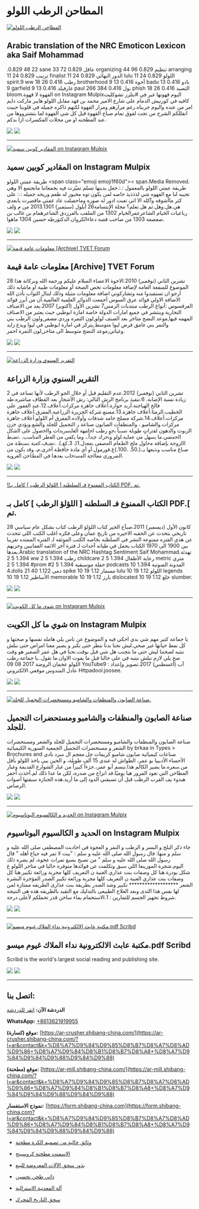 # المطاحن الرطب اللولو

<a href="https://swt.shibang-china.com/?l=ar&img&k=%D8%A7%D9%84%D9%85%D8%B7%D8%A7%D8%AD%D9%86+%D8%A7%D9%84%D8%B1%D8%B7%D8%A8+%D8%A7%D9%84%D9%84%D9%88%D9%84%D9%88" target="_blank">![المطاحن الرطب اللولو](http://static.shibang-china.com/all-800x300/777.jpg)</a>

## Arabic translation of the NRC Emoticon Lexicon aka Saif Mohammad
.0.829 48 22 sane عاقل 0.829 72 33 organizing تنظيم 0.829 96 44 arranging ترتيب 0.829 24 11 finalist الدور النهائي 0.829 24 11 lulu اللولو 0.829 24 11 spirit.9 ww رطب 0.416 26 18 brotherhood أخوة 0.416 13 9 badu بادو 0.416 13 9 garfield غارفيلد 0.416 13 9 paul بول 0.416 384 266 phish التصيد 0.416 26 18 bloom.القهوة لا قهوة on Instagram Mulpixاليوم قهوتها غير في #بتلرز تشوكليت كافيه في كورنيش الدمام على شارع الامير محمد بن فهد مقابل اللولو هايبر ماركت دايم امر من عنده واليوم جربناه.رغم مرارهم ومرار القهوة لكنهم ذاكره جميله في قلوبنا حبيت انقللكم الشرح من تحت لفوق تمام صباح القهوة قبل كل شي القهوة لما بتشترووها من عند المطحنه او من محلات المكسرات ازا بدكم.


<a href="https://whatsapp.shibangsoft.com/WhatsApp.php" target="_blank" title="WhatsApp">![](http://static.shibang-china.com/icon/whatsapp.png)</a> <a href="https://swt.shibang-china.com/?l=ar&icon&k=%D8%A7%D9%84%D9%85%D8%B7%D8%A7%D8%AD%D9%86+%D8%A7%D9%84%D8%B1%D8%B7%D8%A8+%D8%A7%D9%84%D9%84%D9%88%D9%84%D9%88" target="_blank">![](http://static.shibang-china.com/icon/chat-ar.png)</a>

---

<a href="https://swt.shibang-china.com/?l=ar&img&k=%D8%A7%D9%84%D9%85%D8%B7%D8%A7%D8%AD%D9%86+%D8%A7%D9%84%D8%B1%D8%B7%D8%A8+%D8%A7%D9%84%D9%84%D9%88%D9%84%D9%88" target="_blank">![المقادير كوبين سميد on Instagram Mulpix](http://static.shibang-china.com/all-800x300/1231.jpg)</a>

## المقادير كوبين سميد on Instagram Mulpix
طريقة عمتي اللولو &lt;span class=&quot;emoji emoji1f60d&quot;&gt;&lt; span.Media Removed. طريقة عمتي اللولو بالمعمول :.:.جعل يدينها تسلم تميّزت فيه بجمعاتنا مانجتمع الا وهي تجيبه لنا مع القهوه شي لذذذيذ خاصه لمن يكون توه مخبوز له طعم وريحه جميله :.: على كثر ماأشوفه وآكله الا اني تعبت ادور له صوره وماحصلت عاد عمتي ماقصرت يابعدي هي.هل.وهل.ثم هل.تعلم؟ مجلة الإبتسامة26 أيلول (سبتمبر) 2013.1301 من م ؤلف رباعيات الخيام الشاعرعمرالخيام 1302 من الملقب بالفرزدق الشاعرهمام بن غالب بن صعصعة 1303 من صاحب قصة دعاءالكروان الدكتورطه حسين 1304 ماهوا.


<a href="https://whatsapp.shibangsoft.com/WhatsApp.php" target="_blank" title="WhatsApp">![](http://static.shibang-china.com/icon/whatsapp.png)</a> <a href="https://swt.shibang-china.com/?l=ar&icon&k=%D8%A7%D9%84%D9%85%D8%B7%D8%A7%D8%AD%D9%86+%D8%A7%D9%84%D8%B1%D8%B7%D8%A8+%D8%A7%D9%84%D9%84%D9%88%D9%84%D9%88" target="_blank">![](http://static.shibang-china.com/icon/chat-ar.png)</a>

---

<a href="https://swt.shibang-china.com/?l=ar&img&k=%D8%A7%D9%84%D9%85%D8%B7%D8%A7%D8%AD%D9%86+%D8%A7%D9%84%D8%B1%D8%B7%D8%A8+%D8%A7%D9%84%D9%84%D9%88%D9%84%D9%88" target="_blank">![معلومات عامة قيمة [Archive] TVET Forum](http://static.shibang-china.com/all-800x300/295.jpg)</a>

## معلومات عامة قيمة [Archive] TVET Forum
28 تشرين الثاني (نوفمبر) 2010.الاخوة الاعضاء السلام عليكم ورحمة الله وبركاتة هذا الموضوع للمنفعة العامة لإضافة معلومات تخص الصحة أو معلومات طبية او ماشابه ذلك ارجو ان تستفيدوا منه وتشاركوني اضافة معلومات مثيلة وذلك لننال الثواب بأذن الله الاضافة الاولي فوائد عرق السوس أجمعت الدوائر العلمية العالمية.أن من أبرز فوائد العرقسوس :أنواع الرطب منتديات الرمس7 تشرين الأول (أكتوبر) 2007.يعد من الاصناف التجارية وينتشر في جميع امارات الدولة خاصة امارة ابوظبي حيث يعتبر من الاصناف المهمه فيها,موعد النضج متاخر بعد الصنف لولو,لون الثمره وردي مصفر,ولون الرطب بني والتمر بني غامق فرض ليوا متوسط,يتركز في امارة ابوظبي في ليوا وبدع زايد وغياثي,موعد النضج متوسط الى متاخر,لون الثمرة احمر.


<a href="https://whatsapp.shibangsoft.com/WhatsApp.php" target="_blank" title="WhatsApp">![](http://static.shibang-china.com/icon/whatsapp.png)</a> <a href="https://swt.shibang-china.com/?l=ar&icon&k=%D8%A7%D9%84%D9%85%D8%B7%D8%A7%D8%AD%D9%86+%D8%A7%D9%84%D8%B1%D8%B7%D8%A8+%D8%A7%D9%84%D9%84%D9%88%D9%84%D9%88" target="_blank">![](http://static.shibang-china.com/icon/chat-ar.png)</a>

---

<a href="https://swt.shibang-china.com/?l=ar&img&k=%D8%A7%D9%84%D9%85%D8%B7%D8%A7%D8%AD%D9%86+%D8%A7%D9%84%D8%B1%D8%B7%D8%A8+%D8%A7%D9%84%D9%84%D9%88%D9%84%D9%88" target="_blank">![التقرير السنوي وزارة الزراعة](http://static.shibang-china.com/all-800x300/1481.jpg)</a>

## التقرير السنوي وزارة الزراعة
2 تشرين الثاني (نوفمبر) 2012.ﻋﺪﻡ ﺍﻟﺘﻘﻠﻴﻢ ﻗﺒﻞ ﺃﻭ ﺧﻼﻝ ﺍﻟﺠﻮ ﺍﻟﺮﻃﺐ ﻷﻧﻬﺎ ﺗﺴﺎﻋﺪ ﻓﻲ ﺯﻳﺎﺩﺓ ﻧﺴﺒﺔ ﺍﻹﺻﺎﺑﺔ. 6.ﺗﻨﻔﻴﺬ ﺑﺮﻧﺎﻣﺞ ﺍﻟﺮﺵ ﺍﻟﺘﺎﻟﻲ: ﺭﺵ ﺍﻷﺷﺠﺎﺭ ﺑﻌﺪ ﺍﻟﻘﻄﺎﻑ ﻣﺒﺎﺷﺮﻩ.ﻃﻪ ﻓﺎﻟﺢ ﺍﻟﻬﻴﺎﺟﻨﺔ.ﺃﺭﺑﺪ ﺣﻮﺍﺭﺓ.ﺃﻋﻼﻑ ﺟﺎﻫﺰﺓ ﻣﺮﻛﺰﺍﺕ.ﺃﻋﻼﻑ.12.ﻋﺒﺪ ﺍﻟﻐﻔﻮﺭ ﻋﻠﻲ ﺍﻟﺨﻄﻴﺐ.ﺍﻟﺮﻣﺜﺎ.ﺃﻋﻼﻑ ﺟﺎﻫﺰﺓ.13.ﻣﺼﻨﻊ ﺷﺮﻛﺔ ﺍﻟﺠﺰﻳﺮﺓ ﺍﻟﺰﺭﺍﻋﻴﺔ.ﺍﻟﻤﻔﺮﻕ.ﺃﻋﻼﻑ ﺟﺎﻫﺰﺓ ﻣﺮﻛﺰﺍﺕ.ﺃﻋﻼﻑ.14.ﺷﺮﻛﺔ ﻣﺼﻠﺢ ﺣﺎﻣﺪ ﺷﺪﻓﺎﺕ ﻭﺃﻭﻻﺩﻩ.ﺍﻟﻤﻔﺮﻕ ﺃﻡ ﺍﻟﻠﻮﻟﻮ.ﺃﻋﻼﻑ ﺟﺎﻫﺰﺓ ﻣﺮﻛﺰﺍﺕ.والشامبو ، والمنظفات الصابون صناعة ر التجميل للجلد والشع.وﯾؤدي ﺧزن اﻟزﯾوت واﻟدھون ﻟﻔﺗراتٍ طوﯾﻟﺔ ﻧﺳﺑﯾﺎً ﺑﺟوٍ رطب ﻟﺣﻟﻣﮭﺔ اﻟﻐﻟﯾﺳرﯾدات واﻟﺣﺻول ﻋﻟﯽ اﻟﺷﮐل اﻟﺣﻣﺿﻲ.ﻣﺎ ﯾﺳﮭل ﻣن ﻋﻣﻟﯾﺔ.ﻟوﻟو وﻧﺣرك ﺟﯾداً.، وﻣﺎ ﯾﮐﻔﻲ ﻣن اﻟﻌطر اﻟﻣﻧﺎﺳب. .ﺗﺿﺑط اﻟﻟزوﺟﺔ ﺑﺈﺿﺎﻓﺔ ﻣﺣﻟول ﻣﻟﺢ اﻟطﻌﺎم اﻟﻣﺻﻔﯽ ﺑﻣﻌدل.1(. 3.ﮐﻎ.). .ﻧﺿﯾف.ﮐﻣﯾﺔ ﺑﺳﯾطﺔ ﻣن ﺻﺑﺎغ ﻣﻧﺎﺳب وﻧﺗﺑﻌﮭﺎ ﺑـ.(.50. .100.)غ.ﻓورﻣول.أو أي ﻣﺎدة ﺣﺎﻓظﺔ أﺧرى.م، وﻗد ﯾﮐون ﻣن اﻟﺿروري ﻣﻌﺎﻟﺟﺔ اﻟﻣﺳﺗﺣﻟب ﺑﻌدھﺎ ﻓﻲ اﻟﻣطﺎﺣن اﻟﻐروﯾﺔ.


<a href="https://whatsapp.shibangsoft.com/WhatsApp.php" target="_blank" title="WhatsApp">![](http://static.shibang-china.com/icon/whatsapp.png)</a> <a href="https://swt.shibang-china.com/?l=ar&icon&k=%D8%A7%D9%84%D9%85%D8%B7%D8%A7%D8%AD%D9%86+%D8%A7%D9%84%D8%B1%D8%B7%D8%A8+%D8%A7%D9%84%D9%84%D9%88%D9%84%D9%88" target="_blank">![](http://static.shibang-china.com/icon/chat-ar.png)</a>

---

<a href="https://swt.shibang-china.com/?l=ar&img&k=%D8%A7%D9%84%D9%85%D8%B7%D8%A7%D8%AD%D9%86+%D8%A7%D9%84%D8%B1%D8%B7%D8%A8+%D8%A7%D9%84%D9%84%D9%88%D9%84%D9%88" target="_blank">![الكتاب الممنوع فـ السلطنه [ اللؤلؤ الرطب ] كامل بـ PDF.[ تم.](http://static.shibang-china.com/all-800x300/366.jpg)</a>

## الكتاب الممنوع فـ السلطنه [ اللؤلؤ الرطب ] كامل بـ PDF.[ تم.
28 كانون الأول (ديسمبر) 2011.صبآح الخير كتاب اللؤلؤ الرطب كتاب بشكل عام سياسي تاريخي يتحدث عن الحقبه الاخيره من تاريخ عمان وعلى فكره اغلب الكتب اللي تتحدث عن هذي الفتره ممنوعة النشر في السلطنه بخاصه الكتب الموثقه لـ الفتره الممتده تقريبا بين 1900 الى 1970 الكتاب يحمل في طياته آحداث لـ فترة آخر الائمه العمانيين وحربهم بعدها.Arabic translation of the NRC Hashtag Sentiment Saif Mohammad.تهدئة 1.394 5 2 ww رطب 1.394 5 2 childcare رعاية الأطفال 1.394 5 2 metric متري 1.394 5 2 #prom #حفلة موسيقية 1.394 5 2 podcasts المدونة الصوتية 1.394 10 4.dolls دمى 1.122 40 21 spike مسمار 1.12 19 10 lulu اللولو 1.12 19 10 legends الأساطير 1.12 19 10 memorable بارز 1.12 19 10 dislocated خلع 1.12 19 10 slumber.


<a href="https://whatsapp.shibangsoft.com/WhatsApp.php" target="_blank" title="WhatsApp">![](http://static.shibang-china.com/icon/whatsapp.png)</a> <a href="https://swt.shibang-china.com/?l=ar&icon&k=%D8%A7%D9%84%D9%85%D8%B7%D8%A7%D8%AD%D9%86+%D8%A7%D9%84%D8%B1%D8%B7%D8%A8+%D8%A7%D9%84%D9%84%D9%88%D9%84%D9%88" target="_blank">![](http://static.shibang-china.com/icon/chat-ar.png)</a>

---

<a href="https://swt.shibang-china.com/?l=ar&img&k=%D8%A7%D9%84%D9%85%D8%B7%D8%A7%D8%AD%D9%86+%D8%A7%D9%84%D8%B1%D8%B7%D8%A8+%D8%A7%D9%84%D9%84%D9%88%D9%84%D9%88" target="_blank">![شوي ما كل الكويت on Instagram Mulpix](http://static.shibang-china.com/all-800x300/1174.jpg)</a>

## شوي ما كل الكويت on Instagram Mulpix
يا جماعة كثير مهم شي بدي احكي فيه و الموضوع عن ناس يلي هامله نفسها و صحتها و كل نمط حياتها غير صحي.ليش نحنا بدنا ننطر حتى نكبر و يصير معنا امراض حتى نبلش ننتبه لصحتنا ليش حتى ما نتجنب هل شي قبل بوقت.نحنا في هل عمر الصغير هو وقت صح يلي لازم نبلش ننتبه في على حالنا قبل ما يفوت الاوان.ما تقول..يا جماعة.رطب اللولو عجمان الروضة 2017 08 09 YouTube9 آب (أغسطس) 2017.تصوير وإعداد : عادل المندوس موقعي الالكتروني Httpadool.joosee.


<a href="https://whatsapp.shibangsoft.com/WhatsApp.php" target="_blank" title="WhatsApp">![](http://static.shibang-china.com/icon/whatsapp.png)</a> <a href="https://swt.shibang-china.com/?l=ar&icon&k=%D8%A7%D9%84%D9%85%D8%B7%D8%A7%D8%AD%D9%86+%D8%A7%D9%84%D8%B1%D8%B7%D8%A8+%D8%A7%D9%84%D9%84%D9%88%D9%84%D9%88" target="_blank">![](http://static.shibang-china.com/icon/chat-ar.png)</a>

---

<a href="https://swt.shibang-china.com/?l=ar&img&k=%D8%A7%D9%84%D9%85%D8%B7%D8%A7%D8%AD%D9%86+%D8%A7%D9%84%D8%B1%D8%B7%D8%A8+%D8%A7%D9%84%D9%84%D9%88%D9%84%D9%88" target="_blank">![صناعة الصابون والمنظفات والشامبو ومستحضرات التجميل للجلد.](http://static.shibang-china.com/all-800x300/162.jpg)</a>

## صناعة الصابون والمنظفات والشامبو ومستحضرات التجميل للجلد.
صناعة الصابون والمنظفات والشامبو ومستحضرات التجميل للجلد والشعر ومستحضرات الشعر و مستحضرات التجميل الجمعية السورية الكيميائية by brkaa in Types &gt; Brochures and صناعات كيميائية صابون شامبو كريمات جل.معجم ال سرد نادي الأحساء الأدبييا بو عمر، الطواش له عندي 15 ألف طويلة، و الحين يبي ياخذ اللولو بأقل من.سعره.ما يصير الكالم هذا.تبسم أبو عمر،.جزءاً كبيراً من غبار الشوارع القديمة وغبار المطاحن التي تعود المرور هبا يوميًا.قد انزاح من صدره، لكن ما عدا ذلك لم.أخذت أحفر هبدوء يف القرب الرطب قبل أن تسبقني الدود إلى ما أريد.هذه الجنازة سبقتها أصوات الرصاص.


<a href="https://whatsapp.shibangsoft.com/WhatsApp.php" target="_blank" title="WhatsApp">![](http://static.shibang-china.com/icon/whatsapp.png)</a> <a href="https://swt.shibang-china.com/?l=ar&icon&k=%D8%A7%D9%84%D9%85%D8%B7%D8%A7%D8%AD%D9%86+%D8%A7%D9%84%D8%B1%D8%B7%D8%A8+%D8%A7%D9%84%D9%84%D9%88%D9%84%D9%88" target="_blank">![](http://static.shibang-china.com/icon/chat-ar.png)</a>

---

<a href="https://swt.shibang-china.com/?l=ar&img&k=%D8%A7%D9%84%D9%85%D8%B7%D8%A7%D8%AD%D9%86+%D8%A7%D9%84%D8%B1%D8%B7%D8%A8+%D8%A7%D9%84%D9%84%D9%88%D9%84%D9%88" target="_blank">![الحديد و الكالسيوم البوتاسيوم on Instagram Mulpix](http://static.shibang-china.com/all-800x300/1138.jpg)</a>

## الحديد و الكالسيوم البوتاسيوم on Instagram Mulpix
جاء ذكر البلح و البسر و الرطب و التمر و العجوة في احاديث المصطفى صلى الله عليه و سلم و منها: قال رسول الله صلى الله عليه و سلم : &quot;بيت لا تمر فيه جياع أهله &quot; قال رسول الله صلى الله عليه و سلم &quot; من تصبح بسبع تمرات عجوة، لم يضره ذلك اليوم.شجرة المورينغا اللي سبق وتكلمت عن فوائدها متوفرة حاليا في متاجر اللولو ع شكل بودرة.هنا كل وصفات بنت عذاري الغنية ن التعريف كلها مجربة ورائعة تكبير.هنا كل وصفات بنت عذاري الغنية ن التعريف كلها مجربة ورائعة تكبير الصدر المؤخرة البشرة الشعر ******************* تكبير وشد الصدر بطريقة بنت عذارى الطريقه ممتازة لمن لها نفس هذا الثدى وبعد العلاج الطبيعى بالتدليك مع التقيد بالطريقه هذه هى النتيجه شروط تجهيز الجسم للتمارين : 1.الاستحمام بماء ساخن قدر تحملكم لأعلى درجة.


<a href="https://whatsapp.shibangsoft.com/WhatsApp.php" target="_blank" title="WhatsApp">![](http://static.shibang-china.com/icon/whatsapp.png)</a> <a href="https://swt.shibang-china.com/?l=ar&icon&k=%D8%A7%D9%84%D9%85%D8%B7%D8%A7%D8%AD%D9%86+%D8%A7%D9%84%D8%B1%D8%B7%D8%A8+%D8%A7%D9%84%D9%84%D9%88%D9%84%D9%88" target="_blank">![](http://static.shibang-china.com/icon/chat-ar.png)</a>

---

<a href="https://swt.shibang-china.com/?l=ar&img&k=%D8%A7%D9%84%D9%85%D8%B7%D8%A7%D8%AD%D9%86+%D8%A7%D9%84%D8%B1%D8%B7%D8%A8+%D8%A7%D9%84%D9%84%D9%88%D9%84%D9%88" target="_blank">![مكتبة عابث الالكترونية نداء الملاك غيوم ميسو.pdf Scribd](http://static.shibang-china.com/all-800x300/517.jpg)</a>

## مكتبة عابث الالكترونية نداء الملاك غيوم ميسو.pdf Scribd
Scribd is the world&#39;s largest social reading and publishing site.

<a href="https://whatsapp.shibangsoft.com/WhatsApp.php" target="_blank" title="WhatsApp">![](http://static.shibang-china.com/icon/whatsapp.png)</a> <a href="https://swt.shibang-china.com/?l=ar&icon&k=%D8%A7%D9%84%D9%85%D8%B7%D8%A7%D8%AD%D9%86+%D8%A7%D9%84%D8%B1%D8%B7%D8%A8+%D8%A7%D9%84%D9%84%D9%88%D9%84%D9%88" target="_blank">![](http://static.shibang-china.com/icon/chat-ar.png)</a>

---
## اتصل بنا:

**الدردشة الآن:** [انقر للدردشة](https://swt.shibang-china.com?l=ar&contact&k=%D8%A7%D9%84%D9%85%D8%B7%D8%A7%D8%AD%D9%86+%D8%A7%D9%84%D8%B1%D8%B7%D8%A8+%D8%A7%D9%84%D9%84%D9%88%D9%84%D9%88)

**WhatsApp:**  [+8613621919955](https://whatsapp.shibangsoft.com/WhatsApp.php)

**موقع (كسارة):** [https://ar-crusher.shibang-china.com/](https://ar-crusher.shibang-china.com/?l=ar&contact&k=%D8%A7%D9%84%D9%85%D8%B7%D8%A7%D8%AD%D9%86+%D8%A7%D9%84%D8%B1%D8%B7%D8%A8+%D8%A7%D9%84%D9%84%D9%88%D9%84%D9%88)

**موقع (مطحنة):** [https://ar-mill.shibang-china.com/](https://ar-mill.shibang-china.com/?l=ar&contact&k=%D8%A7%D9%84%D9%85%D8%B7%D8%A7%D8%AD%D9%86+%D8%A7%D9%84%D8%B1%D8%B7%D8%A8+%D8%A7%D9%84%D9%84%D9%88%D9%84%D9%88)

**نموذج الاستفسار:** [https://form.shibang-china.com](https://form.shibang-china.com?l=ar&contact&k=%D8%A7%D9%84%D9%85%D8%B7%D8%A7%D8%AD%D9%86+%D8%A7%D9%84%D8%B1%D8%B7%D8%A8+%D8%A7%D9%84%D9%84%D9%88%D9%84%D9%88)

* [وثائق خالية من تصميم الكرة مطحنة](../30/%D9%88%D8%AB%D8%A7%D8%A6%D9%82%20%D8%AE%D8%A7%D9%84%D9%8A%D8%A9%20%D9%85%D9%86%20%D8%AA%D8%B5%D9%85%D9%8A%D9%85%20%D8%A7%D9%84%D9%83%D8%B1%D8%A9%20%D9%85%D8%B7%D8%AD%D9%86%D8%A9.md)

* [الاسمنت مطحنة كروسينج](../27/%D8%A7%D9%84%D8%A7%D8%B3%D9%85%D9%86%D8%AA%20%D9%85%D8%B7%D8%AD%D9%86%D8%A9%20%D9%83%D8%B1%D9%88%D8%B3%D9%8A%D9%86%D8%AC.md)

* [بذور سحق الآلات المعروضة للبيع](../30/%D8%A8%D8%B0%D9%88%D8%B1%20%D8%B3%D8%AD%D9%82%20%D8%A7%D9%84%D8%A2%D9%84%D8%A7%D8%AA%20%D8%A7%D9%84%D9%85%D8%B9%D8%B1%D9%88%D8%B6%D8%A9%20%D9%84%D9%84%D8%A8%D9%8A%D8%B9.md)

* [ذاتي طحن تحسين](../30/%D8%B0%D8%A7%D8%AA%D9%8A%20%D8%B7%D8%AD%D9%86%20%D8%AA%D8%AD%D8%B3%D9%8A%D9%86.md)

* [آلة المعدنية الاسترالية](../27/%D8%A2%D9%84%D8%A9%20%D8%A7%D9%84%D9%85%D8%B9%D8%AF%D9%86%D9%8A%D8%A9%20%D8%A7%D9%84%D8%A7%D8%B3%D8%AA%D8%B1%D8%A7%D9%84%D9%8A%D8%A9.md)

* [سحق التاريخ المحرك](../26/%D8%B3%D8%AD%D9%82%20%D8%A7%D9%84%D8%AA%D8%A7%D8%B1%D9%8A%D8%AE%20%D8%A7%D9%84%D9%85%D8%AD%D8%B1%D9%83.md)